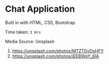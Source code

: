 # Chat Application

Built in with HTML, CSS, Bootstrap.

Time taken: `3 Hrs`

Media Source: Unsplash

1. https://unsplash.com/photos/MTZTGvDsHFY
2. https://unsplash.com/photos/iEEBWgY_6lA

